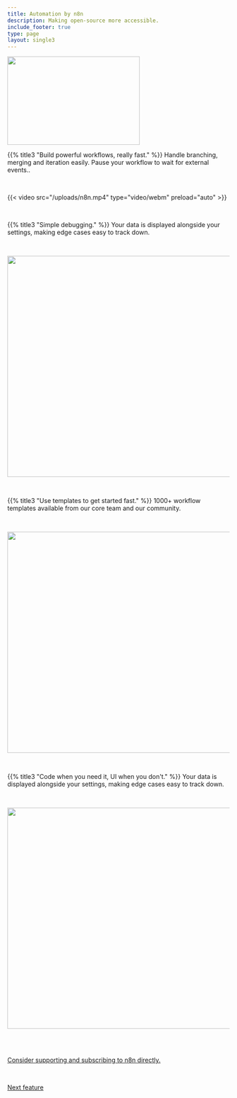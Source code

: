 ```yaml
---
title: Automation by n8n
description: Making open-source more accessible.
include_footer: true
type: page
layout: single3
---
```

<img src="https://workmates.live/wp-content/uploads/2022/11/n8n-logo.png" 
     width="300" 
     height="200" />

{{% title3 "Build powerful workflows, really fast." %}}
Handle branching, merging and iteration easily.
Pause your workflow to wait for external events..

<br>

{{< video src="/uploads/n8n.mp4" type="video/webm" preload="auto" >}}


<br>  

{{% title3 "Simple debugging." %}}
Your data is displayed alongside your settings, making edge cases easy to track down.

<br>

<img src="/uploads/n8n2.png" 
     width="900" 
     height="500" />

<br>  

{{% title3 "Use templates to get started fast." %}}
1000+ workflow templates available from our core team and our community.

<br>

<img src="/uploads/n8n3.png" 
     width="900" 
     height="500" />

<br>

{{% title3 "Code when you need it, UI when you don't." %}}
Your data is displayed alongside your settings, making edge cases easy to track down.

<br>

<img src="/uploads/n8n4.png" 
     width="900" 
     height="500" />

<br>






 <br>

 <a href="https://n8n.io/">Consider supporting and subscribing to n8n directly.</a> 

 <br>

 <a href="https://workdojos.com/features/blog">Next feature</a> 